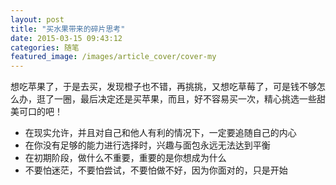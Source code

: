 ```yaml
---
layout: post
title: "买水果带来的碎片思考"
date: 2015-03-15 09:43:12
categories: 随笔
featured_image: /images/article_cover/cover-my
---
```


想吃苹果了，于是去买，发现橙子也不错，再挑挑，又想吃草莓了，可是钱不够怎么办，逛了一圈，最后决定还是买苹果，而且，好不容易买一次，精心挑选一些甜美可口的吧！

* 在现实允许，并且对自己和他人有利的情况下，一定要追随自己的内心
* 在你没有足够的能力进行选择时，兴趣与面包永远无法达到平衡
* 在初期阶段，做什么不重要，重要的是你想成为什么
* 不要怕迷茫，不要怕尝试，不要怕做不好，因为你面对的，只是开始